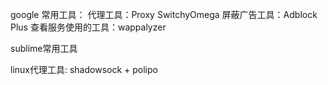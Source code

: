 google 常用工具：
    代理工具：Proxy SwitchyOmega 
    屏蔽广告工具：Adblock Plus
    查看服务使用的工具：wappalyzer
   
sublime常用工具
  
linux代理工具:
     shadowsock + polipo
